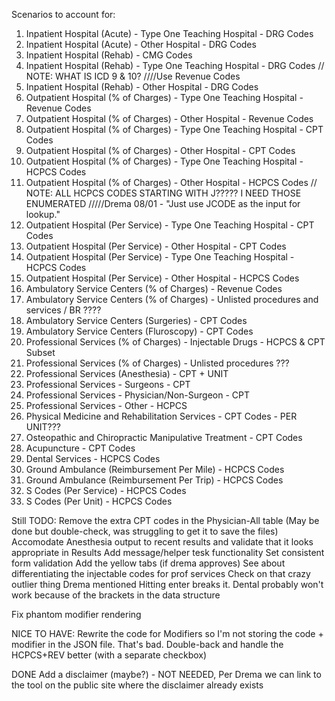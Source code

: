 Scenarios to account for:

1. Inpatient Hospital (Acute) - Type One Teaching Hospital - DRG Codes
2. Inpatient Hospital (Acute) - Other Hospital - DRG Codes
3. Inpatient Hospital (Rehab) - CMG Codes
4. Inpatient Hospital (Rehab) - Type One Teaching Hospital - DRG Codes 
// NOTE: WHAT IS ICD 9 & 10?
////Use Revenue Codes
5. Inpatient Hospital (Rehab) - Other Hospital - DRG Codes
6. Outpatient Hospital (% of Charges) - Type One Teaching Hospital - Revenue Codes
7. Outpatient Hospital (% of Charges) - Other Hospital - Revenue Codes 
8. Outpatient Hospital (% of Charges) - Type One Teaching Hospital - CPT Codes
9. Outpatient Hospital (% of Charges) - Other Hospital - CPT Codes
10. Outpatient Hospital (% of Charges) - Type One Teaching Hospital - HCPCS Codes
11. Outpatient Hospital (% of Charges) - Other Hospital - HCPCS Codes
// NOTE: ALL HCPCS CODES STARTING WITH J????? I NEED THOSE ENUMERATED
/////Drema 08/01 - "Just use JCODE as the input for lookup."
12. Outpatient Hospital (Per Service) - Type One Teaching Hospital - CPT  Codes 
13. Outpatient Hospital (Per Service) - Other Hospital - CPT Codes 
14. Outpatient Hospital (Per Service) - Type One Teaching Hospital - HCPCS  Codes 
15. Outpatient Hospital (Per Service) - Other Hospital - HCPCS Codes 
16. Ambulatory Service Centers (% of Charges) - Revenue Codes
17. Ambulatory Service Centers (% of Charges) - Unlisted procedures and services / BR ????
18. Ambulatory Service Centers (Surgeries) - CPT Codes
19. Ambulatory Service Centers (Fluroscopy) - CPT Codes
20. Professional Services (% of Charges) - Injectable Drugs - HCPCS & CPT Subset
21. Professional Services (% of Charges) - Unlisted procedures ???
22. Professional Services (Anesthesia) - CPT + UNIT
23. Professional Services - Surgeons - CPT
24. Professional Services - Physician/Non-Surgeon - CPT
25. Professional Services - Other - HCPCS
26. Physical Medicine and Rehabilitation Services - CPT Codes - PER UNIT???
27. Osteopathic and Chiropractic Manipulative Treatment - CPT Codes
28. Acupuncture - CPT Codes 
29. Dental Services - HCPCS Codes
30. Ground Ambulance (Reimbursement Per Mile) - HCPCS Codes
31. Ground Ambulance (Reimbursement Per Trip) - HCPCS Codes
32. S Codes (Per Service) - HCPCS Codes
33. S Codes (Per Unit) - HCPCS Codes

Still TODO:
Remove the extra CPT codes in the Physician-All table (May be done but double-check, was struggling to get it to save the files)
Accomodate Anesthesia output to recent results and validate that it looks appropriate in Results
Add message/helper tesk functionality
Set consistent form validation
Add the yellow tabs (if drema approves)
See about differentiating the injectable codes for prof services
Check on that crazy outlier thing Drema mentioned
Hitting enter breaks it. 
Dental probably won't work because of the brackets in the data structure

Fix phantom modifier rendering

NICE TO HAVE:
Rewrite the code for Modifiers so I'm not storing the code + modifier in the JSON file. That's bad.
Double-back and handle the HCPCS+REV better (with a separate checkbox)

DONE
Add a disclaimer (maybe?) - NOT NEEDED, Per Drema we can link to the tool on the public site where the disclaimer already exists